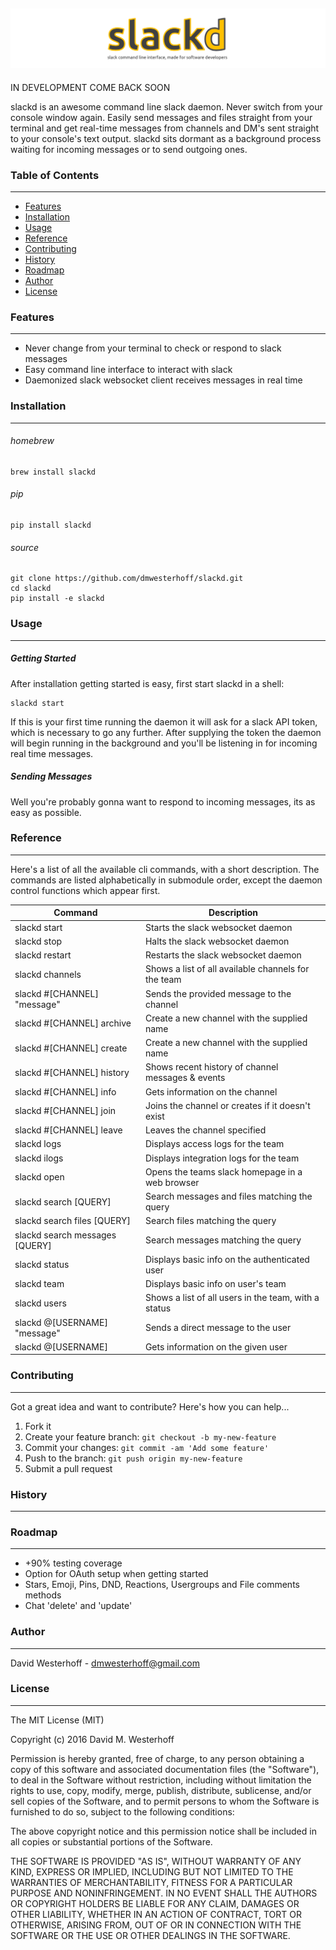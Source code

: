 ![Alt text](https://raw.githubusercontent.com/dmwesterhoff/slackd/master/logo.png?raw=true "slackd")
-------------------------------------------------------------------------------

IN DEVELOPMENT COME BACK SOON

slackd is an awesome command line slack daemon. Never switch from your console
window again. Easily send messages and files straight from your terminal and
get real-time messages from channels and DM's sent straight to your console's
text output. slackd sits dormant as a background process waiting for incoming
messages or to send outgoing ones.

### Table of Contents
---------------------

* [Features](#features)
* [Installation](#installation)
* [Usage](#usage)
* [Reference](#reference)
* [Contributing](#contributing)
* [History](#history)
* [Roadmap](#roadmap)
* [Author](#author)
* [License](#license)

### Features
------------

- Never change from your terminal to check or respond to slack messages
- Easy command line interface to interact with slack
- Daemonized slack websocket client receives messages in real time

### Installation
----------------

###### homebrew

```
brew install slackd
```

###### pip

```
pip install slackd
```

###### source

```
git clone https://github.com/dmwesterhoff/slackd.git
cd slackd
pip install -e slackd
```

### Usage
---------

##### Getting Started

After installation getting started is easy, first start slackd in a shell:

```
slackd start
```

If this is your first time running the daemon it will ask for a slack API 
token, which is necessary to go any further. After supplying the token
the daemon will begin running in the background and you'll be listening in
for incoming real time messages.

##### Sending Messages

Well you're probably gonna want to respond to incoming messages, its as easy
as possible.

### Reference
-------------

Here's a list of all the available cli commands, with a short description.
The commands are listed alphabetically in submodule order, except the daemon
control functions which appear first.

| Command                                      | Description                                           | 
| -------------------------------------------- | ----------------------------------------------------- |
| slackd start                                 | Starts the slack websocket daemon                     |
| slackd stop                                  | Halts the slack websocket daemon                      |
| slackd restart                               | Restarts the slack websocket daemon                   |
| slackd channels                              | Shows a list of all available channels for the team   |
| slackd #[CHANNEL] "message"                  | Sends the provided message to the channel             |
| slackd #[CHANNEL] archive                    | Create a new channel with the supplied name           |
| slackd #[CHANNEL] create                     | Create a new channel with the supplied name           |
| slackd #[CHANNEL] history                    | Shows recent history of channel messages & events     |
| slackd #[CHANNEL] info                       | Gets information on the channel                       |
| slackd #[CHANNEL] join                       | Joins the channel or creates if it doesn't exist      |
| slackd #[CHANNEL] leave                      | Leaves the channel specified                          |
| slackd logs                                  | Displays access logs for the team                     |
| slackd ilogs                                 | Displays integration logs for the team                |
| slackd open                                  | Opens the teams slack homepage in a web browser       |
| slackd search [QUERY]                        | Search messages and files matching the query          |
| slackd search files [QUERY]                  | Search files matching the query                       |
| slackd search messages [QUERY]               | Search messages matching the query                    |
| slackd status                                | Displays basic info on the authenticated user         |
| slackd team                                  | Displays basic info on user's team                    |
| slackd users                                 | Shows a list of all users in the team, with a status  |
| slackd @[USERNAME] "message"                 | Sends a direct message to the user                    |
| slackd @[USERNAME]                           | Gets information on the given user                    |

### Contributing
----------------

Got a great idea and want to contribute? Here's how you can help...

1. Fork it
2. Create your feature branch: `git checkout -b my-new-feature`
3. Commit your changes: `git commit -am 'Add some feature'`
4. Push to the branch: `git push origin my-new-feature`
5. Submit a pull request

### History
-----------

### Roadmap
-----------

* +90% testing coverage
* Option for OAuth setup when getting started
* Stars, Emoji, Pins, DND, Reactions, Usergroups and File comments methods
* Chat 'delete' and 'update'

### Author
----------

David Westerhoff - dmwesterhoff@gmail.com

### License
-----------

The MIT License (MIT)

Copyright (c) 2016 David M. Westerhoff

Permission is hereby granted, free of charge, to any person obtaining a copy of this software and associated documentation files (the "Software"), to deal in the Software without restriction, including without limitation the rights to use, copy, modify, merge, publish, distribute, sublicense, and/or sell copies of the Software, and to permit persons to whom the Software is furnished to do so, subject to the following conditions:

The above copyright notice and this permission notice shall be included in all copies or substantial portions of the Software.

THE SOFTWARE IS PROVIDED "AS IS", WITHOUT WARRANTY OF ANY KIND, EXPRESS OR IMPLIED, INCLUDING BUT NOT LIMITED TO THE WARRANTIES OF MERCHANTABILITY, FITNESS FOR A PARTICULAR PURPOSE AND NONINFRINGEMENT. IN NO EVENT SHALL THE AUTHORS OR COPYRIGHT HOLDERS BE LIABLE FOR ANY CLAIM, DAMAGES OR OTHER LIABILITY, WHETHER IN AN ACTION OF CONTRACT, TORT OR OTHERWISE, ARISING FROM, OUT OF OR IN CONNECTION WITH THE SOFTWARE OR THE USE OR OTHER DEALINGS IN THE SOFTWARE.
